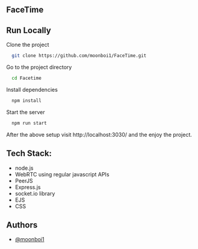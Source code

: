 ## FaceTime

## Run Locally

Clone the project

```bash
  git clone https://github.com/moonboi1/FaceTime.git
```

Go to the project directory

```bash
  cd Facetime
```

Install dependencies

```bash
  npm install
```

Start the server

```bash
  npm run start
```

After the above setup visit http://localhost:3030/ and the enjoy the project.

## Tech Stack:

 - node.js
 - WebRTC using regular javascript APIs
 - PeerJS
 - Express.js
 - socket.io library
 - EJS
 - CSS



## Authors

- [@moonboi1](https://www.github.com/moonboi1)

  
